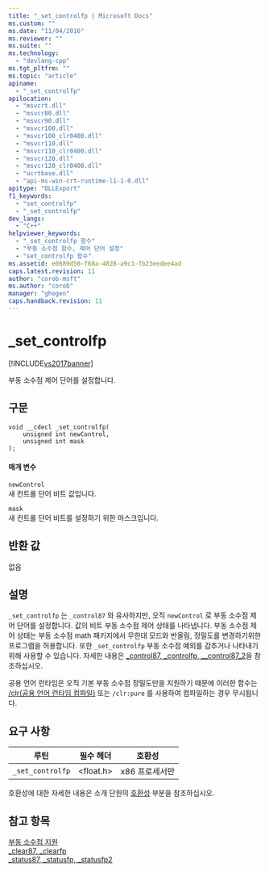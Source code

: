 ```yaml
---
title: "_set_controlfp | Microsoft Docs"
ms.custom: ""
ms.date: "11/04/2016"
ms.reviewer: ""
ms.suite: ""
ms.technology: 
  - "devlang-cpp"
ms.tgt_pltfrm: ""
ms.topic: "article"
apiname: 
  - "_set_controlfp"
apilocation: 
  - "msvcrt.dll"
  - "msvcr80.dll"
  - "msvcr90.dll"
  - "msvcr100.dll"
  - "msvcr100_clr0400.dll"
  - "msvcr110.dll"
  - "msvcr110_clr0400.dll"
  - "msvcr120.dll"
  - "msvcr120_clr0400.dll"
  - "ucrtbase.dll"
  - "api-ms-win-crt-runtime-l1-1-0.dll"
apitype: "DLLExport"
f1_keywords: 
  - "set_controlfp"
  - "_set_controlfp"
dev_langs: 
  - "C++"
helpviewer_keywords: 
  - "_set_controlfp 함수"
  - "부동 소수점 함수, 제어 단어 설정"
  - "set_controlfp 함수"
ms.assetid: e0689d50-f68a-4028-a9c1-fb23eedee4ad
caps.latest.revision: 11
author: "corob-msft"
ms.author: "corob"
manager: "ghogen"
caps.handback.revision: 11
---
```

# _set_controlfp
[!INCLUDE[vs2017banner](../../assembler/inline/includes/vs2017banner.md)]

부동 소수점 제어 단어를 설정합니다.  
  
## 구문  
  
```  
void __cdecl _set_controlfp(  
    unsigned int newControl,  
    unsigned int mask  
);  
```  
  
#### 매개 변수  
 `newControl`  
 새 컨트롤 단어 비트 값입니다.  
  
 `mask`  
 새 컨트롤 단어 비트를 설정하기 위한 마스크입니다.  
  
## 반환 값  
 없음  
  
## 설명  
 `_set_controlfp` 는 `_control87` 와 유사하지만, 오직 `newControl` 로 부동 소수점 제어 단어를 설정합니다.  값의 비트 부동 소수점 제어 상태를 나타냅니다.  부동 소수점 제어 상태는 부동 소수점 math 패키지에서 무한대 모드와 반올림, 정밀도를 변경하기위한 프로그램을 허용합니다.  또한 `_set_controlfp` 부동 소수점 예외를 감추거나 나타내기 위해 사용할 수 있습니다.  자세한 내용은 [\_control87, \_controlfp, \_\_control87\_2](../../c-runtime-library/reference/control87-controlfp-control87-2.md)을 참조하십시오.  
  
 공용 언어 런타임은 오직 기본 부동 소수점 정밀도만을 지원하기 때문에 이러한 함수는 [\/clr\(공용 언어 런타임 컴파일\)](../../build/reference/clr-common-language-runtime-compilation.md) 또는 `/clr:pure` 를 사용하여 컴파일하는 경우 무시됩니다.  
  
## 요구 사항  
  
|루틴|필수 헤더|호환성|  
|--------|-----------|---------|  
|`_set_controlfp`|\<float.h\>|x86 프로세서만|  
  
 호환성에 대한 자세한 내용은 소개 단원의 [호환성](../../c-runtime-library/compatibility.md) 부분을 참조하십시오.  
  
## 참고 항목  
 [부동 소수점 지원](../../c-runtime-library/floating-point-support.md)   
 [\_clear87, \_clearfp](../../c-runtime-library/reference/clear87-clearfp.md)   
 [\_status87, \_statusfp, \_statusfp2](../../c-runtime-library/reference/status87-statusfp-statusfp2.md)